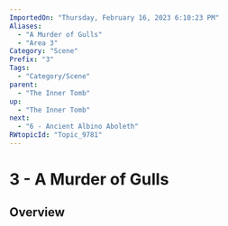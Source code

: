 ```yaml
---
ImportedOn: "Thursday, February 16, 2023 6:10:23 PM"
Aliases:
  - "A Murder of Gulls"
  - "Area 3"
Category: "Scene"
Prefix: "3"
Tags:
  - "Category/Scene"
parent:
  - "The Inner Tomb"
up:
  - "The Inner Tomb"
next:
  - "6 - Ancient Albino Aboleth"
RWtopicId: "Topic_9781"
---
```

# 3 - A Murder of Gulls
## Overview
